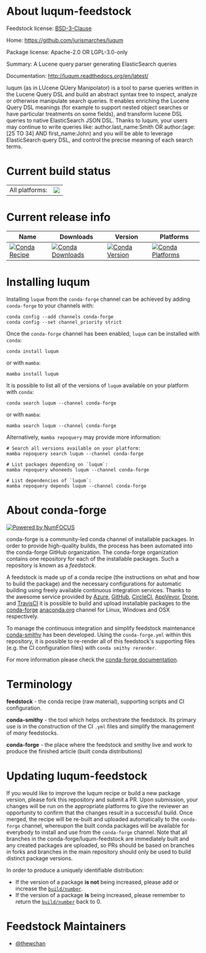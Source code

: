 About luqum-feedstock
=====================

Feedstock license: [BSD-3-Clause](https://github.com/conda-forge/luqum-feedstock/blob/main/LICENSE.txt)

Home: https://github.com/jurismarches/luqum

Package license: Apache-2.0 OR LGPL-3.0-only

Summary: A Lucene query parser generating ElasticSearch queries

Documentation: http://luqum.readthedocs.org/en/latest/

luqum (as in LUcene QUery Manipolator) is a tool to parse queries written in
 the Lucene Query DSL and build an abstract syntax tree to inspect, analyze
 or otherwise manipulate search queries. It enables enriching the Lucene
 Query DSL meanings (for example to support nested object searches or have
 particular treatments on some fields), and transform lucene DSL queries to
 native ElasticSearch JSON DSL. Thanks to luqum, your users may continue to
 write queries like: author.last_name:Smith OR author:(age:[25 TO 34] AND
 first_name:John) and you will be able to leverage ElasticSearch query DSL,
 and control the precise meaning of each search terms.


Current build status
====================


<table><tr><td>All platforms:</td>
    <td>
      <a href="https://dev.azure.com/conda-forge/feedstock-builds/_build/latest?definitionId=13258&branchName=main">
        <img src="https://dev.azure.com/conda-forge/feedstock-builds/_apis/build/status/luqum-feedstock?branchName=main">
      </a>
    </td>
  </tr>
</table>

Current release info
====================

| Name | Downloads | Version | Platforms |
| --- | --- | --- | --- |
| [![Conda Recipe](https://img.shields.io/badge/recipe-luqum-green.svg)](https://anaconda.org/conda-forge/luqum) | [![Conda Downloads](https://img.shields.io/conda/dn/conda-forge/luqum.svg)](https://anaconda.org/conda-forge/luqum) | [![Conda Version](https://img.shields.io/conda/vn/conda-forge/luqum.svg)](https://anaconda.org/conda-forge/luqum) | [![Conda Platforms](https://img.shields.io/conda/pn/conda-forge/luqum.svg)](https://anaconda.org/conda-forge/luqum) |

Installing luqum
================

Installing `luqum` from the `conda-forge` channel can be achieved by adding `conda-forge` to your channels with:

```
conda config --add channels conda-forge
conda config --set channel_priority strict
```

Once the `conda-forge` channel has been enabled, `luqum` can be installed with `conda`:

```
conda install luqum
```

or with `mamba`:

```
mamba install luqum
```

It is possible to list all of the versions of `luqum` available on your platform with `conda`:

```
conda search luqum --channel conda-forge
```

or with `mamba`:

```
mamba search luqum --channel conda-forge
```

Alternatively, `mamba repoquery` may provide more information:

```
# Search all versions available on your platform:
mamba repoquery search luqum --channel conda-forge

# List packages depending on `luqum`:
mamba repoquery whoneeds luqum --channel conda-forge

# List dependencies of `luqum`:
mamba repoquery depends luqum --channel conda-forge
```


About conda-forge
=================

[![Powered by
NumFOCUS](https://img.shields.io/badge/powered%20by-NumFOCUS-orange.svg?style=flat&colorA=E1523D&colorB=007D8A)](https://numfocus.org)

conda-forge is a community-led conda channel of installable packages.
In order to provide high-quality builds, the process has been automated into the
conda-forge GitHub organization. The conda-forge organization contains one repository
for each of the installable packages. Such a repository is known as a *feedstock*.

A feedstock is made up of a conda recipe (the instructions on what and how to build
the package) and the necessary configurations for automatic building using freely
available continuous integration services. Thanks to the awesome service provided by
[Azure](https://azure.microsoft.com/en-us/services/devops/), [GitHub](https://github.com/),
[CircleCI](https://circleci.com/), [AppVeyor](https://www.appveyor.com/),
[Drone](https://cloud.drone.io/welcome), and [TravisCI](https://travis-ci.com/)
it is possible to build and upload installable packages to the
[conda-forge](https://anaconda.org/conda-forge) [anaconda.org](https://anaconda.org/)
channel for Linux, Windows and OSX respectively.

To manage the continuous integration and simplify feedstock maintenance
[conda-smithy](https://github.com/conda-forge/conda-smithy) has been developed.
Using the ``conda-forge.yml`` within this repository, it is possible to re-render all of
this feedstock's supporting files (e.g. the CI configuration files) with ``conda smithy rerender``.

For more information please check the [conda-forge documentation](https://conda-forge.org/docs/).

Terminology
===========

**feedstock** - the conda recipe (raw material), supporting scripts and CI configuration.

**conda-smithy** - the tool which helps orchestrate the feedstock.
                   Its primary use is in the construction of the CI ``.yml`` files
                   and simplify the management of *many* feedstocks.

**conda-forge** - the place where the feedstock and smithy live and work to
                  produce the finished article (built conda distributions)


Updating luqum-feedstock
========================

If you would like to improve the luqum recipe or build a new
package version, please fork this repository and submit a PR. Upon submission,
your changes will be run on the appropriate platforms to give the reviewer an
opportunity to confirm that the changes result in a successful build. Once
merged, the recipe will be re-built and uploaded automatically to the
`conda-forge` channel, whereupon the built conda packages will be available for
everybody to install and use from the `conda-forge` channel.
Note that all branches in the conda-forge/luqum-feedstock are
immediately built and any created packages are uploaded, so PRs should be based
on branches in forks and branches in the main repository should only be used to
build distinct package versions.

In order to produce a uniquely identifiable distribution:
 * If the version of a package **is not** being increased, please add or increase
   the [``build/number``](https://docs.conda.io/projects/conda-build/en/latest/resources/define-metadata.html#build-number-and-string).
 * If the version of a package **is** being increased, please remember to return
   the [``build/number``](https://docs.conda.io/projects/conda-build/en/latest/resources/define-metadata.html#build-number-and-string)
   back to 0.

Feedstock Maintainers
=====================

* [@thewchan](https://github.com/thewchan/)

